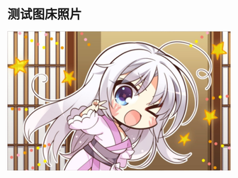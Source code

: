 # 测试图床照片

![](https://raw.githubusercontent.com/nkufree/Picture/main/img/2024/09-25/15-17-55-测试-cd38.jpg)
